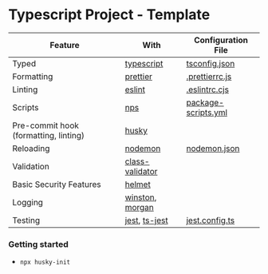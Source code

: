 # Typescript Project - Template

| Feature                               | With                                                                                                                                       | Configuration File                           |
|---------------------------------------|--------------------------------------------------------------------------------------------------------------------------------------------|----------------------------------------------|
| Typed                                 | [typescript](https://www.typescriptlang.org/)                                                                                              | [tsconfig.json](./tsconfig.json)             |
| Formatting                            | [prettier](https://prettier.io/)                                                                                                           | [.prettierrc.js](./.prettierrc.js)           |
| Linting                               | [eslint](https://eslint.org/)                                                                                                              | [.eslintrc.cjs](./.eslintrc.cjs)             |
| Scripts                               | [nps](https://github.com/sezna/nps)                                                                                                        | [package-scripts.yml](./package-scripts.yml) |
| Pre-commit hook (formatting, linting) | [husky](https://typicode.github.io/husky/#/)                                                                                               |                                              |
| Reloading                             | [nodemon](https://nodemon.io/)                                                                                                             | [nodemon.json](./nodemon.json)               |
| Validation                            | [class-validator](https://github.com/typestack/class-validator)                                                                            |                                              |
| Basic Security Features               | [helmet](https://helmetjs.github.io/)                                                                                                      |                                              |
| Logging                               | [winston](https://github.com/winstonjs/winston), [morgan](https://github.com/expressjs/morgan)                                             |                                              |
| Testing                               | [jest](https://jestjs.io/), [ts-jest](https://kulshekhar.github.io/ts-jest/)                                                               | [jest.config.ts](./jest.config.ts)           |

### Getting started
- `npx husky-init`